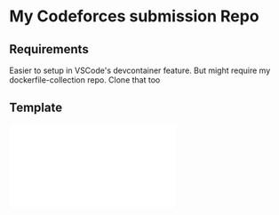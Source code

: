 # My Codeforces submission Repo

## Requirements
Easier to setup in VSCode's devcontainer feature. But might require my dockerfile-collection repo. Clone that too

## Template
![My template](template.cpp)